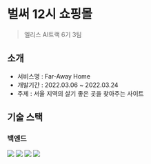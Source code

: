 # 벌써 12시 쇼핑몰
> 엘리스 AI트랙 6기 3팀

## 소개
- 서비스명 : Far-Away Home
- 개발기간 : 2022.03.06 ~ 2022.03.24
- 주제 : 서울 지역의 살기 좋은 곳을 찾아주는 사이트

## 기술 스택

### 백엔드
<div> 
  <img src="https://img.shields.io/badge/javascript-F7DF1E?style=for-the-badge&logo=javascript&logoColor=black">
  <img src="https://img.shields.io/badge/node.js-339933?style=for-the-badge&logo=Node.js&logoColor=white">
  <img src="https://img.shields.io/badge/express-000000?style=for-the-badge&logo=express&logoColor=white">
  <img src="https://img.shields.io/badge/mongoDB-47A248?style=for-the-badge&logo=MongoDB&logoColor=white">
</div>

